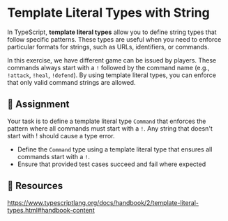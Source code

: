 # Template Literal Types with String

In TypeScript, **template literal types** allow you to define string types that follow specific patterns. These types are useful when you need to enforce particular formats for strings, such as URLs, identifiers, or commands.

In this exercise, we have different game can be issued by players. These commands always start with a `!` followed by the command name (e.g., `!attack`, `!heal`, `!defend`). By using template literal types, you can enforce that only valid command strings are allowed.

## 🎯 Assignment

Your task is to define a template literal type `Command` that enforces the pattern where all commands must start with a `!`. Any string that doesn't start with ! should cause a type error.

- Define the `Command` type using a template literal type that ensures all commands start with a `!`.
- Ensure that provided test cases succeed and fail where expected

## 🧩 Resources

https://www.typescriptlang.org/docs/handbook/2/template-literal-types.html#handbook-content